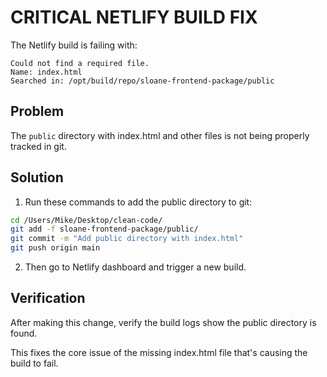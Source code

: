 # CRITICAL NETLIFY BUILD FIX

The Netlify build is failing with:

```
Could not find a required file.  
Name: index.html
Searched in: /opt/build/repo/sloane-frontend-package/public
```

## Problem
The `public` directory with index.html and other files is not being properly tracked in git.

## Solution

1. Run these commands to add the public directory to git:

```bash
cd /Users/Mike/Desktop/clean-code/
git add -f sloane-frontend-package/public/
git commit -m "Add public directory with index.html"
git push origin main
```

2. Then go to Netlify dashboard and trigger a new build.

## Verification
After making this change, verify the build logs show the public directory is found.

This fixes the core issue of the missing index.html file that's causing the build to fail.